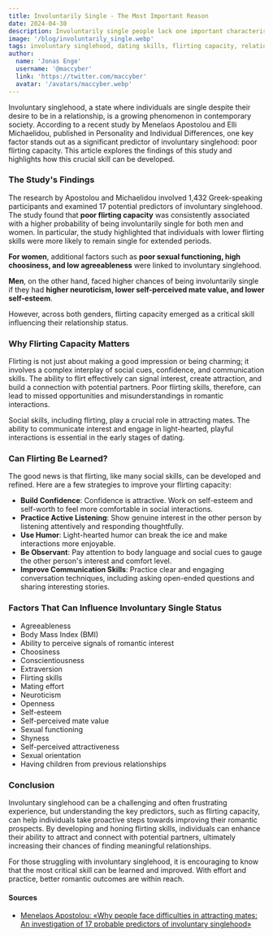 ```yaml
---
title: Involuntarily Single - The Most Important Reason
date: 2024-04-30
description: Involuntarily single people lack one important characteristic, a study shows. But it can be learned.
image: '/blog/involuntarily_single.webp'
tags: involuntary singlehood, dating skills, flirting capacity, relationship tips, self-esteem, social skills, mate attraction, psychology, self-improvement, dating advice, relationship status, singles, self-perceived attractiveness, body language, communication skills, confidence building, relationship research, psychological study, social interaction, romantic relationships
author:
  name: 'Jonas Enge'
  username: '@maccyber'
  link: 'https://twitter.com/maccyber'
  avatar: '/avatars/maccyber.webp'
---
```


Involuntary singlehood, a state where individuals are single despite their desire to be in a relationship, is a growing phenomenon in contemporary society. According to a recent study by Menelaos Apostolou and Elli Michaelidou, published in Personality and Individual Differences, one key factor stands out as a significant predictor of involuntary singlehood: poor flirting capacity. This article explores the findings of this study and highlights how this crucial skill can be developed.

### The Study's Findings

The research by Apostolou and Michaelidou involved 1,432 Greek-speaking participants and examined 17 potential predictors of involuntary singlehood. The study found that **poor flirting capacity** was consistently associated with a higher probability of being involuntarily single for both men and women. In particular, the study highlighted that individuals with lower flirting skills were more likely to remain single for extended periods.

**For women**, additional factors such as **poor sexual functioning, high choosiness, and low agreeableness** were linked to involuntary singlehood.

**Men**, on the other hand, faced higher chances of being involuntarily single if they had **higher neuroticism, lower self-perceived mate value, and lower self-esteem**.

However, across both genders, flirting capacity emerged as a critical skill influencing their relationship status.

### Why Flirting Capacity Matters

Flirting is not just about making a good impression or being charming; it involves a complex interplay of social cues, confidence, and communication skills. The ability to flirt effectively can signal interest, create attraction, and build a connection with potential partners. Poor flirting skills, therefore, can lead to missed opportunities and misunderstandings in romantic interactions.

Social skills, including flirting, play a crucial role in attracting mates. The ability to communicate interest and engage in light-hearted, playful interactions is essential in the early stages of dating.

### Can Flirting Be Learned?

The good news is that flirting, like many social skills, can be developed and refined. Here are a few strategies to improve your flirting capacity:

- **Build Confidence**: Confidence is attractive. Work on self-esteem and self-worth to feel more comfortable in social interactions.
- **Practice Active Listening**: Show genuine interest in the other person by listening attentively and responding thoughtfully.
- **Use Humor**: Light-hearted humor can break the ice and make interactions more enjoyable.
- **Be Observant**: Pay attention to body language and social cues to gauge the other person's interest and comfort level.
- **Improve Communication Skills**:  Practice clear and engaging conversation techniques, including asking open-ended questions and sharing interesting stories.

### Factors That Can Influence Involuntary Single Status

- Agreeableness
- Body Mass Index (BMI)
- Ability to perceive signals of romantic interest
- Choosiness
- Conscientiousness
- Extraversion
- Flirting skills
- Mating effort
- Neuroticism
- Openness
- Self-esteem
- Self-perceived mate value
- Sexual functioning
- Shyness
- Self-perceived attractiveness
- Sexual orientation
- Having children from previous relationships

### Conclusion

Involuntary singlehood can be a challenging and often frustrating experience, but understanding the key predictors, such as flirting capacity, can help individuals take proactive steps towards improving their romantic prospects. By developing and honing flirting skills, individuals can enhance their ability to attract and connect with potential partners, ultimately increasing their chances of finding meaningful relationships.

For those struggling with involuntary singlehood, it is encouraging to know that the most critical skill can be learned and improved. With effort and practice, better romantic outcomes are within reach.

#### **Sources**

- [Menelaos Apostolou: «Why people face difficulties in attracting mates: An investigation of 17 probable predictors of involuntary singlehood»](https://www.sciencedirect.com/science/article/abs/pii/S0191886923003458)
